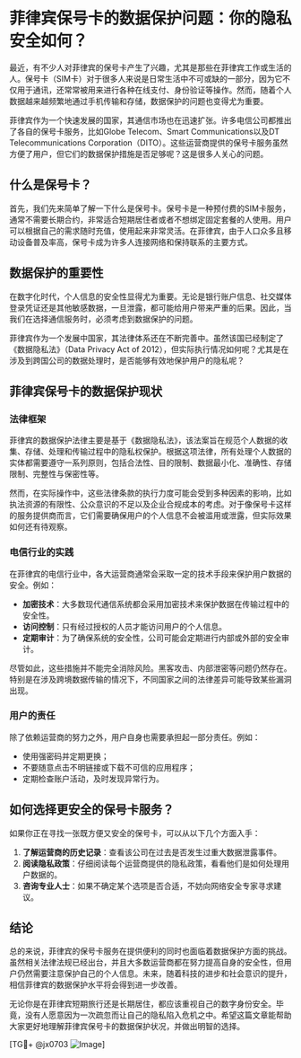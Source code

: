# 菲律宾保号卡的数据保护问题：你的隐私安全如何？

最近，有不少人对菲律宾的保号卡产生了兴趣，尤其是那些在菲律宾工作或生活的人。保号卡（SIM卡）对于很多人来说是日常生活中不可或缺的一部分，因为它不仅用于通讯，还常常被用来进行各种在线支付、身份验证等操作。然而，随着个人数据越来越频繁地通过手机传输和存储，数据保护的问题也变得尤为重要。

菲律宾作为一个快速发展的国家，其通信市场也在迅速扩张。许多电信公司都推出了各自的保号卡服务，比如Globe Telecom、Smart Communications以及DT Telecommunications Corporation（DITO）。这些运营商提供的保号卡服务虽然方便了用户，但它们的数据保护措施是否足够呢？这是很多人关心的问题。

## 什么是保号卡？

首先，我们先来简单了解一下什么是保号卡。保号卡是一种预付费的SIM卡服务，通常不需要长期合约，非常适合短期居住者或者不想绑定固定套餐的人使用。用户可以根据自己的需求随时充值，使用起来非常灵活。在菲律宾，由于人口众多且移动设备普及率高，保号卡成为许多人连接网络和保持联系的主要方式。

## 数据保护的重要性

在数字化时代，个人信息的安全性显得尤为重要。无论是银行账户信息、社交媒体登录凭证还是其他敏感数据，一旦泄露，都可能给用户带来严重的后果。因此，当我们在选择通信服务时，必须考虑到数据保护的问题。

菲律宾作为一个发展中国家，其法律体系还在不断完善中。虽然该国已经制定了《数据隐私法》（Data Privacy Act of 2012），但实际执行情况如何呢？尤其是在涉及到跨国公司的数据处理时，是否能够有效地保护用户的隐私呢？

## 菲律宾保号卡的数据保护现状

### 法律框架

菲律宾的数据保护法律主要是基于《数据隐私法》，该法案旨在规范个人数据的收集、存储、处理和传输过程中的隐私权保护。根据这项法律，所有处理个人数据的实体都需要遵守一系列原则，包括合法性、目的限制、数据最小化、准确性、存储限制、完整性与保密性等。

然而，在实际操作中，这些法律条款的执行力度可能会受到多种因素的影响，比如执法资源的有限性、公众意识的不足以及企业合规成本的考虑。对于像保号卡这样的服务提供商而言，它们需要确保用户的个人信息不会被滥用或泄露，但实际效果如何还有待观察。

### 电信行业的实践

在菲律宾的电信行业中，各大运营商通常会采取一定的技术手段来保护用户数据的安全。例如：

- **加密技术**：大多数现代通信系统都会采用加密技术来保护数据在传输过程中的安全性。
- **访问控制**：只有经过授权的人员才能访问用户的个人信息。
- **定期审计**：为了确保系统的安全性，公司可能会定期进行内部或外部的安全审计。

尽管如此，这些措施并不能完全消除风险。黑客攻击、内部泄密等问题仍然存在。特别是在涉及跨境数据传输的情况下，不同国家之间的法律差异可能导致某些漏洞出现。

### 用户的责任

除了依赖运营商的努力之外，用户自身也需要承担起一部分责任。例如：

- 使用强密码并定期更换；
- 不要随意点击不明链接或下载不可信的应用程序；
- 定期检查账户活动，及时发现异常行为。

## 如何选择更安全的保号卡服务？

如果你正在寻找一张既方便又安全的保号卡，可以从以下几个方面入手：

1. **了解运营商的历史记录**：查看该公司在过去是否发生过重大数据泄露事件。
2. **阅读隐私政策**：仔细阅读每个运营商提供的隐私政策，看看他们是如何处理用户数据的。
3. **咨询专业人士**：如果不确定某个选项是否合适，不妨向网络安全专家寻求建议。

## 结论

总的来说，菲律宾的保号卡服务在提供便利的同时也面临着数据保护方面的挑战。虽然相关法律法规已经出台，并且大多数运营商都在努力提高自身的安全性，但用户仍然需要注意保护自己的个人信息。未来，随着科技的进步和社会意识的提升，相信菲律宾的数据保护水平将会得到进一步改善。

无论你是在菲律宾短期旅行还是长期居住，都应该重视自己的数字身份安全。毕竟，没有人愿意因为一次疏忽而让自己的隐私陷入危机之中。希望这篇文章能帮助大家更好地理解菲律宾保号卡的数据保护状况，并做出明智的选择。

[TG💪+ @jx0703 ![Image](https://github.com/user-attachments/assets/dbca1d08-cadb-493c-b0ec-ad6f7a83f270)]